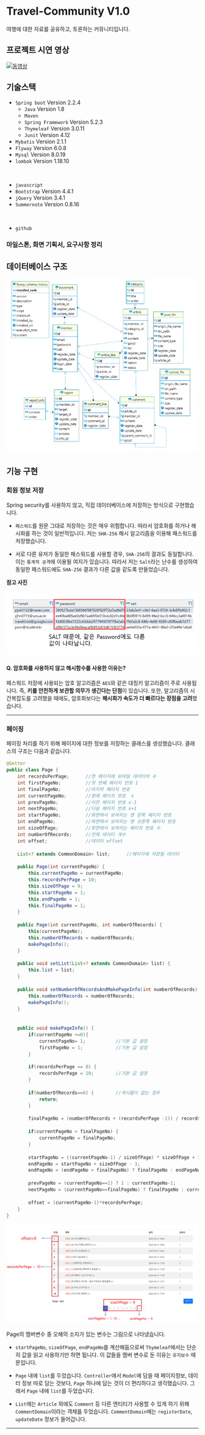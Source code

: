 # Travel-Community V1.0

여행에 대한 자료를 공유하고, 토론하는 커뮤니티입니다.

## 프로젝트 시연 영상 

[![동영상](https://img.youtube.com/vi/D_vpl5GnkeE/0.jpg)](https://youtu.be/D_vpl5GnkeE)

## 기술스택

- `Spring boot` Version 2.2.4
    - `Java` Version 1.8
    - `Maven` 
    - `Spring Framework` Version 5.2.3
    - `Thymeleaf`  Version 3.0.11
    - `Junit` Version 4.12
- `Mybatis` Version 2.1.1
- `Flyway` Version 6.0.8
- `Mysql` Version 8.0.19
- `lombok` Version 1.18.10

<br>

- `javascript` 
- `Bootstrap` Version 4.4.1
- `jQuery` Version 3.4.1
- `Summernote` Version 0.8.16

<br>

- `github`

### 마일스톤, 화면 기획서, 요구사항 정리


## 데이터베이스 구조

![erd](./images/erd.png)

## 기능 구현

### 회원 정보 저장

Spring security를 사용하지 않고, 직접 데이터베이스에 저장하는 방식으로 구현했습니다.

- `패스워드`를 원문 그대로 저장하는 것은 매우 위험합니다. 따라서 암호화를 하거나 해시화를 하는 것이 일반적입니다. 저는 `SHA-256` 해시 알고리즘을 이용해 패스워드를 저장했습니다. 

- 서로 다른 유저가 동일한 패스워드를 사용할 경우, `SHA-256`의 결과도 동일합니다. 이는 `통계적 공격`에 이용될 여지가 있습니다. 따라서 저는 `Salt`라는 난수를 생성하여 동일한 패스워드에도 `SHA-256` 결과가 다른 값을 같도록 만들었습니다.

**참고 사진**

![password](./images/password.png)

#### Q. 암호화를 사용하지 않고 해시함수를 사용한 이유는?

패스워드 저장에 사용되는 암호 알고리즘은 `AES`와 같은 대칭키 알고리즘이 주로 사용됩니다. 즉, **키를 안전하게 보관할 의무가 생긴다는 단점**이 있습니다. 또한, 알고리즘의 시간복잡도를 고려했을 때에도, 암호화보다는 **해시화가 속도가 더 빠르다는 장점을 고려**했습니다.


<hr>

### 페이징

페이징 처리를 하기 위해 페이지에 대한 정보를 저장하는 클래스를 생성했습니다. 클래스의 구조는 다음과 같습니다.

```java
@Getter
public class Page {
    int recordsPerPage;      //한 페이지에 보여질 데이터의 수
    int firstPageNo;         //첫 번째 페이지 번호 1
    int finalPageNo;         //마지막 페이지 번호
    int currentPageNo;       //현재 페이지 번호  x
    int prevPageNo;          //이전 페이지 번호 x-1
    int nextPageNo;          //다음 페이지 번호 x+1
    int startPageNo;         //화면에서 보여지는 맨 왼쪽 페이지 번호
    int endPageNo;           //화면에서 보여지는 맨 오른쪽 페이지 번호
    int sizeOfPage;          //화면에서 보여지는 페이지 번호 수
    int numberOfRecords;     //전체 데이터 개수
    int offset;              //데이터 offset

    List<? extends CommonDomain> list;      //페이지에 저장될 데이터

    public Page(int currentPageNo) {
        this.currentPageNo = currentPageNo;
        this.recordsPerPage = 10;
        this.sizeOfPage = 9;
        this.startPageNo = 1;
        this.endPageNo = 1;
        this.finalPageNo = 1;
    }

    public Page(int currentPageNo, int numberOfRecords) {
        this(currentPageNo);
        this.numberOfRecords = numberOfRecords;
        makePageInfo();
    }

    public void setList(List<? extends CommonDomain> list) {
        this.list = list;
    }	

    public void setNumberOfRecordsAndMakePageInfo(int numberOfRecords) {
        this.numberOfRecords = numberOfRecords;
        makePageInfo();
    }


    public void makePageInfo() {
        if(currentPageNo <=0){
            currentPageNo= 1;			//기본 값 설정
            firstPageNo = 1;			//기본 값 설정
        }
        
        if(recordsPerPage == 0) {
            recordsPerPage = 10;		//기본 값 설정
        }

        if(numberOfRecords==0) { 		//게시물이 없는 경우
            return;
        }
        
        finalPageNo = (numberOfRecords + (recordsPerPage -1)) / recordsPerPage;
        
        if(currentPageNo > finalPageNo) {
            currentPageNo = finalPageNo;
        }
        
        startPageNo = ((currentPageNo-1) / sizeOfPage) * sizeOfPage + 1; //한 번에 보여지는 페이지 번호가 3개씩이라면, startPageNo= 1+3x 꼴이 된다.
        endPageNo = startPageNo + sizeOfPage - 1;
        endPageNo = (endPageNo > finalPageNo) ? finalPageNo : endPageNo;
        
        prevPageNo = (currentPageNo==1) ? 1 : currentPageNo-1;
        nextPageNo = (currentPageNo==finalPageNo) ? finalPageNo : currentPageNo+1;
        
        offset = (currentPageNo-1)*recordsPerPage;	
    }	
}
```

![Paging](./images/paging.png)

Page의 멤버변수 중 오해의 소지가 있는 변수는 그림으로 나타냈습니다.

- `startPageNo`, `sizeOfPage`, `endPageNo`를 계산해둠으로써 `Thymeleaf`에서는 단순히 값을 읽고 사용하기만 하면 됩니다. 이 값들을 멤버 변수로 둔 이유는 `유지보수` 때문입니다. 

- `Page` 내에 `list`를 두었습니다. `Controller`에서 `Model`에 담을 때 페이지정보, 데이터 정보 따로 담는 것보다, `Page` 하나에 담는 것이 더 편리하다고 생각했습니다. 그래서 `Page` 내에 `list`를 두었습니다.

- `List`에는 `Article` 외에도 `Comment` 등 다른 엔티티가 사용할 수 있게 하기 위해 `CommentDomain`이라는 객체를 두었습니다. `CommentDomain`에는 `registerDate`, `updateDate` 정보가 들어갑니다.


<hr>
